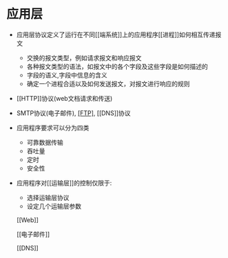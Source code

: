# 应用层

- 应用层协议定义了运行在不同[[端系统]]上的应用程序[[进程]]如何相互传递报文
  - 交换的报文类型，例如请求报文和响应报文
  - 各种报文类型的语法，如报文中的各个字段及这些字段是如何描述的
  - 字段的语义,字段中信息的含义
  - 确定一个进程合适以及如何发送报文，对报文进行响应的规则
- [[HTTP]]协议(web文档请求和传送)
- SMTP协议(电子邮件), [[FTP]](文件传送), [[DNS]]协议
- 应用程序要求可以分为四类
  - 可靠数据传输
  - 吞吐量
  - 定时
  - 安全性
- 应用程序对[[运输层]]的控制仅限于:
  - 选择运输层协议
  - 设定几个运输层参数
  
  [[Web]]
  
  [[电子邮件]]
  
  [[DNS]]
